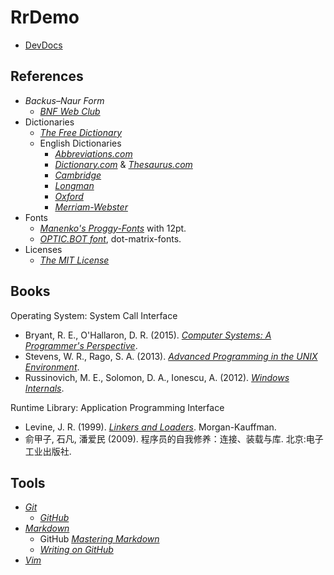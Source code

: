 # RrDemo
- [DevDocs](http://devdocs.io/)

## References
- *Backus–Naur Form*
    - [*BNF Web Club*](http://cui.unige.ch/db-research/Enseignement/analyseinfo/BNFweb.html)
- Dictionaries
    - [*The Free Dictionary*](http://thefreedictionary.com/)
    - English Dictionaries
        - [*Abbreviations.com*](http://abbreviations.com/)
        - [*Dictionary.com*](http://dictionary.com/) & [*Thesaurus.com*](http://thesaurus.com/)
        - [*Cambridge*](http://dictionary.cambridge.org/)
        - [*Longman*](http://ldoceonline.com/)
        - [*Oxford*](http://oxforddictionaries.com/)
        - [*Merriam-Webster*](http://merriam-webster.com/)
- Fonts
    - [*Manenko's Proggy-Fonts*](http://bitbucket.org/manenko/proggy-fonts) with 12pt.
    - [*OPTIC.BOT font*](http://bing.com/search?q=OPTIC.BOT), dot-matrix-fonts.
- Licenses
    - [*The MIT License*](http://opensource.org/licenses/MIT)

## Books
Operating System: System Call Interface
- Bryant, R. E., O'Hallaron, D. R. (2015). [*Computer Systems: A Programmer's Perspective*](http://csapp.cs.cmu.edu/).
- Stevens, W. R., Rago, S. A. (2013). [*Advanced Programming in the UNIX Environment*](http://apuebook.com/).
- Russinovich, M. E., Solomon, D. A., Ionescu, A. (2012). [*Windows Internals*](http://technet.microsoft.com/sysinternals/bb963901.aspx).

Runtime Library: Application Programming Interface
- Levine, J. R. (1999). [*Linkers and Loaders*](http://linker.iecc.com/). Morgan-Kauffman.
- 俞甲子, 石凡, 潘爱民 (2009). 程序员的自我修养：连接、装载与库. 北京:电子工业出版社.

## Tools
- [*Git*](http://git-scm.com/)
    - [*GitHub*](http://github.org/)
- [*Markdown*](http://daringfireball.net/projects/markdown)
    - GitHub [*Mastering Markdown*](http://guides.github.com/features/mastering-markdown)
    - [*Writing on GitHub*](http://help.github.com/categories/writing-on-github)
- [*Vim*](http://vim.org/)
